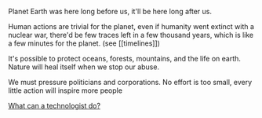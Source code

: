 ---
---


Planet Earth was here long before us, it'll be here long after us. 

Human actions are trivial for the planet, even if humanity went extinct with a nuclear war, there'd be few traces left in a few thousand years, which is like a few minutes for the planet. (see [[timelines]]) 

It's possible to protect oceans, forests, mountains, and the life on earth. Nature will heal itself when we stop our abuse. 

We must pressure politicians and corporations. No effort is too small, every little action will inspire more people 

[What can a technologist do?](http://worrydream.com/ClimateChange/)